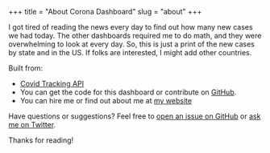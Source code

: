 +++
title = "About Corona Dashboard"
slug = "about"
+++

I got tired of reading the news every day to find out how many new cases we had today. The other dashboards required me to do math, and they were overwhelming to look at every day. So, this is just a print of the new cases by state and in the US. If folks are interested, I might add other countries.

Built from:

* [Covid Tracking API](https://covidtracking.com/)
* You can get the code for this dashboard or contribute on [GitHub](https://github.com/greg-boggs/covid-19).
* You can hire me or find out about me at [my website](https://gregboggs.com/)

Have questions or suggestions? Feel free to [open an issue on GitHub](https://github.com/greg-boggs/covid-19/issues/new) or [ask me on Twitter](https://twitter.com/gregory_boggs).

Thanks for reading!
